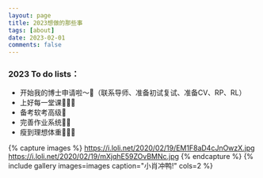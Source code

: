 ```yaml
---
layout: page
title: 2023想做的那些事
tags: [about]
date: 2023-02-01
comments: false
---
```


### 2023 To do lists：
* 开始我的博士申请啦～🥳（联系导师、准备初试复试、准备CV、RP、RL）
* 上好每一堂课👩🏻‍🏫
* 备考软考高级🎯
* 完善作业系统👩‍💻
* 瘦到理想体重🏃🏻‍♀️


{% capture images %}
    https://i.loli.net/2020/02/19/EM1F8aD4cJnOwzX.jpg
    https://i.loli.net/2020/02/19/mXjqhE59ZOvBMNc.jpg
{% endcapture %}
{% include gallery images=images caption="小肖冲鸭!" cols=2 %}



